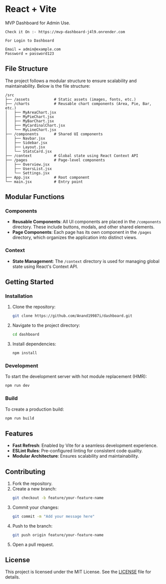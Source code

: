 # React + Vite
MVP Dashboard for Admin Use.

```
Check it On :- https://mvp-dashboard-j4l9.onrender.com

For Login to Dashboard

Email = admin@example.com
Password = password123

```
## File Structure

The project follows a modular structure to ensure scalability and maintainability. Below is the file structure:

```
/src
├── /assets           # Static assets (images, fonts, etc.)
├── /charts           # Reusable chart components (Area, Pie, Bar, etc.)
│   ├── MyAreaChart.jsx
│   ├── MyPieChart.jsx
│   ├── MyBarChart.jsx
│   ├── MyCardinalChart.jsx
│   └── MyLineChart.jsx
├── /components       # Shared UI components
│   ├── Navbar.jsx
│   ├── Sidebar.jsx
│   ├── Layout.jsx
│   └── StatsCard.jsx
├── /context          # Global state using React Context API
├── /pages            # Page-level components
│   ├── Overview.jsx
│   ├── UsersList.jsx
│   └── Settings.jsx
├── App.jsx           # Root component
└── main.jsx          # Entry point

```

## Modular Functions

### Components
- **Reusable Components**: All UI components are placed in the `/components` directory. These include buttons, modals, and other shared elements.
- **Page Components**: Each page has its own component in the `/pages` directory, which organizes the application into distinct views.

### Context
- **State Management**: The `/context` directory is used for managing global state using React's Context API.

## Getting Started

### Installation
1. Clone the repository:
     ```bash
     git clone https://github.com/Anand19987i/dashboard.git
     ```
2. Navigate to the project directory:
     ```bash
     cd dashboard
     ```
3. Install dependencies:
     ```bash
     npm install
     ```

### Development
To start the development server with hot module replacement (HMR):
```bash
npm run dev
```

### Build
To create a production build:
```bash
npm run build
```

## Features
- **Fast Refresh**: Enabled by Vite for a seamless development experience.
- **ESLint Rules**: Pre-configured linting for consistent code quality.
- **Modular Architecture**: Ensures scalability and maintainability.

## Contributing
1. Fork the repository.
2. Create a new branch:
     ```bash
     git checkout -b feature/your-feature-name
     ```
3. Commit your changes:
     ```bash
     git commit -m "Add your message here"
     ```
4. Push to the branch:
     ```bash
     git push origin feature/your-feature-name
     ```
5. Open a pull request.

## License
This project is licensed under the MIT License. See the [LICENSE](./LICENSE) file for details.
